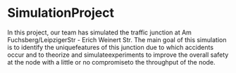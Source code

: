 # SimulationProject
In this project, our team has simulated the traffic junction at Am Fuchsberg/LeipzigerStr - Erich Weinert Str.  The main goal of this simulation is to identify the uniquefeatures of this junction due to which accidents occur and to theorize and simulateexperiments to improve the overall safety at the node with a little or no compromiseto the throughput of the node.
